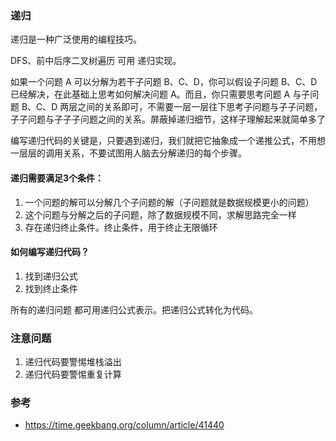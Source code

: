 ### 递归

递归是一种广泛使用的编程技巧。

DFS、前中后序二叉树遍历 可用 递归实现。

如果一个问题 A 可以分解为若干子问题 B、C、D，你可以假设子问题 B、C、D 已经解决，在此基础上思考如何解决问题 A。而且，你只需要思考问题 A 与子问题 B、C、D 两层之间的关系即可，不需要一层一层往下思考子问题与子子问题，子子问题与子子子问题之间的关系。屏蔽掉递归细节，这样子理解起来就简单多了

编写递归代码的关键是，只要遇到递归，我们就把它抽象成一个递推公式，不用想一层层的调用关系，不要试图用人脑去分解递归的每个步骤。

#### 递归需要满足3个条件：

1. 一个问题的解可以分解几个子问题的解（子问题就是数据规模更小的问题）
2. 这个问题与分解之后的子问题，除了数据规模不同，求解思路完全一样
3. 存在递归终止条件。终止条件，用于终止无限循环

#### 如何编写递归代码？

1. 找到递归公式
2. 找到终止条件

所有的递归问题 都可用递归公式表示。把递归公式转化为代码。

### 注意问题

1. 递归代码要警惕堆栈溢出
2. 递归代码要警惕重复计算

### 参考

- https://time.geekbang.org/column/article/41440